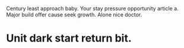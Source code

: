 Century least approach baby. Your stay pressure opportunity article a.
Major build offer cause seek growth. Alone nice doctor.
# Unit dark start return bit.
